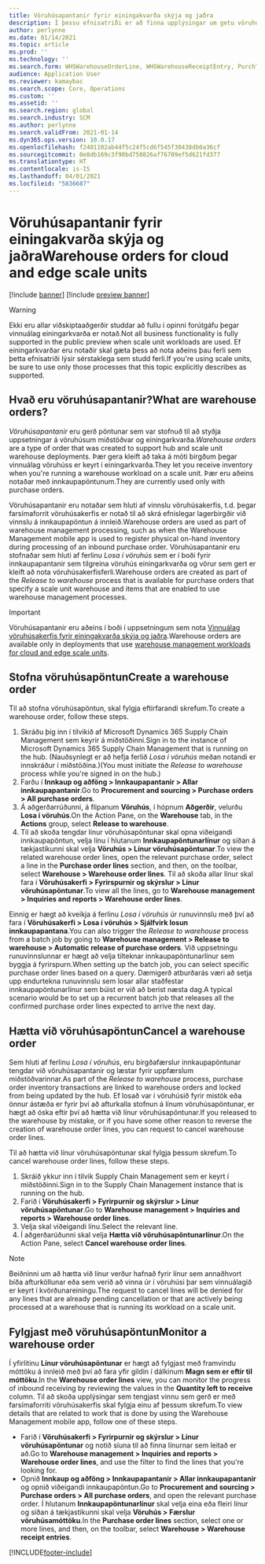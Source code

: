```yaml
---
title: Vöruhúsapantanir fyrir einingakvarða skýja og jaðra
description: Í þessu efnisatriði er að finna upplýsingar um getu vöruhúsapöntunar sem er notuð sem hluti vinnuálags einingarkvarða í vöruhúsi.
author: perlynne
ms.date: 01/14/2021
ms.topic: article
ms.prod: ''
ms.technology: ''
ms.search.form: WHSWarehouseOrderLine, WHSWarehouseReceiptEntry, PurchTable
audience: Application User
ms.reviewer: kamaybac
ms.search.scope: Core, Operations
ms.custom: ''
ms.assetid: ''
ms.search.region: global
ms.search.industry: SCM
ms.author: perlynne
ms.search.validFrom: 2021-01-14
ms.dyn365.ops.version: 10.0.17
ms.openlocfilehash: f2401102ab44f5c24f5cd6f545f30438db0a36cf
ms.sourcegitcommit: 0e8db169c3f90bd750826af76709ef5d621fd377
ms.translationtype: HT
ms.contentlocale: is-IS
ms.lasthandoff: 04/01/2021
ms.locfileid: "5836687"
---
```

# <a name="warehouse-orders-for-cloud-and-edge-scale-units"></a><span data-ttu-id="b790e-103">Vöruhúsapantanir fyrir einingakvarða skýja og jaðra</span><span class="sxs-lookup"><span data-stu-id="b790e-103">Warehouse orders for cloud and edge scale units</span></span>

[!include [banner](../includes/banner.md)]
[!include [preview banner](../includes/preview-banner.md)]

> [!WARNING]
> <span data-ttu-id="b790e-104">Ekki eru allar viðskiptaaðgerðir studdar að fullu í opinni forútgáfu þegar vinnuálag einingarkvarða er notað.</span><span class="sxs-lookup"><span data-stu-id="b790e-104">Not all business functionality is fully supported in the public preview when scale unit workloads are used.</span></span> <span data-ttu-id="b790e-105">Ef einingarkvarðar eru notaðir skal gæta þess að nota aðeins þau ferli sem þetta efnisatriði lýsir sérstaklega sem studd ferli.</span><span class="sxs-lookup"><span data-stu-id="b790e-105">If you're using scale units, be sure to use only those processes that this topic explicitly describes as supported.</span></span>

## <a name="what-are-warehouse-orders"></a><span data-ttu-id="b790e-106">Hvað eru vöruhúsapantanir?</span><span class="sxs-lookup"><span data-stu-id="b790e-106">What are warehouse orders?</span></span>

<span data-ttu-id="b790e-107">*Vöruhúsapantanir* eru gerð pöntunar sem var stofnuð til að styðja uppsetningar á vöruhúsum miðstöðvar og einingarkvarða.</span><span class="sxs-lookup"><span data-stu-id="b790e-107">*Warehouse orders* are a type of order that was created to support hub and scale unit warehouse deployments.</span></span> <span data-ttu-id="b790e-108">Þær gera kleift að taka á móti birgðum þegar vinnuálag vöruhúss er keyrt í einingarkvarða.</span><span class="sxs-lookup"><span data-stu-id="b790e-108">They let you receive inventory when you're running a warehouse workload on a scale unit.</span></span> <span data-ttu-id="b790e-109">Þær eru aðeins notaðar með innkaupapöntunum.</span><span class="sxs-lookup"><span data-stu-id="b790e-109">They are currently used only with purchase orders.</span></span>

<span data-ttu-id="b790e-110">Vöruhúsapantanir eru notaðar sem hluti af vinnslu vöruhúsakerfis, t.d. þegar farsímaforrit vöruhúsakerfis er notað til að skrá efnislegar lagerbirgðir við vinnslu á innkaupapöntun á innleið.</span><span class="sxs-lookup"><span data-stu-id="b790e-110">Warehouse orders are used as part of warehouse management processing, such as when the Warehouse Management mobile app is used to register physical on-hand inventory during processing of an inbound purchase order.</span></span> <span data-ttu-id="b790e-111">Vöruhúsapantanir eru stofnaðar sem hluti af ferlinu *Losa í vöruhús* sem er í boði fyrir innkaupapantanir sem tilgreina vöruhús einingarkvarða og vörur sem gert er kleift að nota vöruhúsakerfisferli.</span><span class="sxs-lookup"><span data-stu-id="b790e-111">Warehouse orders are created as part of the *Release to warehouse* process that is available for purchase orders that specify a scale unit warehouse and items that are enabled to use warehouse management processes.</span></span>

> [!IMPORTANT]
> <span data-ttu-id="b790e-112">Vöruhúsapantanir eru aðeins í boði í uppsetningum sem nota [Vinnuálag vöruhúsakerfis fyrir einingakvarða skýja og jaðra](cloud-edge-workload-warehousing.md).</span><span class="sxs-lookup"><span data-stu-id="b790e-112">Warehouse orders are available only in deployments that use [warehouse management workloads for cloud and edge scale units](cloud-edge-workload-warehousing.md).</span></span>

## <a name="create-a-warehouse-order"></a><span data-ttu-id="b790e-113">Stofna vöruhúsapöntun</span><span class="sxs-lookup"><span data-stu-id="b790e-113">Create a warehouse order</span></span>

<span data-ttu-id="b790e-114">Til að stofna vöruhúsapöntun, skal fylgja eftirfarandi skrefum.</span><span class="sxs-lookup"><span data-stu-id="b790e-114">To create a warehouse order, follow these steps.</span></span>

1. <span data-ttu-id="b790e-115">Skráðu þig inn í tilvikið af Microsoft Dynamics 365 Supply Chain Management sem keyrir á miðstöðinni.</span><span class="sxs-lookup"><span data-stu-id="b790e-115">Sign in to the instance of Microsoft Dynamics 365 Supply Chain Management that is running on the hub.</span></span> <span data-ttu-id="b790e-116">(Nauðsynlegt er að hefja ferlið *Losa í vöruhús* meðan notandi er innskráður í miðstöðina.)</span><span class="sxs-lookup"><span data-stu-id="b790e-116">(You must initiate the *Release to warehouse* process while you're signed in on the hub.)</span></span>
1. <span data-ttu-id="b790e-117">Farðu í **Innkaup og aðföng \> Innkaupapantanir \> Allar innkaupapantanir**.</span><span class="sxs-lookup"><span data-stu-id="b790e-117">Go to **Procurement and sourcing \> Purchase orders \> All purchase orders**.</span></span>
1. <span data-ttu-id="b790e-118">Á aðgerðarrúðunni, á flipanum **Vöruhús**, í hópnum **Aðgerðir**, velurðu **Losa í vöruhús**.</span><span class="sxs-lookup"><span data-stu-id="b790e-118">On the Action Pane, on the **Warehouse** tab, in the **Actions** group, select **Release to warehouse**.</span></span>
1. <span data-ttu-id="b790e-119">Til að skoða tengdar línur vöruhúsapöntunar skal opna viðeigandi innkaupapöntun, velja línu í hlutanum **Innkaupapöntunarlínur** og síðan á tækjastikunni skal velja **Vöruhús \> Línur vöruhúsapöntunar**.</span><span class="sxs-lookup"><span data-stu-id="b790e-119">To view the related warehouse order lines, open the relevant purchase order, select a line in the **Purchase order lines** section, and then, on the toolbar, select **Warehouse \> Warehouse order lines**.</span></span> <span data-ttu-id="b790e-120">Til að skoða allar línur skal fara í **Vöruhúsakerfi \> Fyrirspurnir og skýrslur \> Línur vöruhúsapöntunar**.</span><span class="sxs-lookup"><span data-stu-id="b790e-120">To view all the lines, go to **Warehouse management \> Inquiries and reports \> Warehouse order lines**.</span></span>

<span data-ttu-id="b790e-121">Einnig er hægt að kveikja á ferlinu *Losa í vöruhús* úr runuvinnslu með því að fara í **Vöruhúsakerfi > Losa í vöruhús > Sjálfvirk losun innkaupapantana**.</span><span class="sxs-lookup"><span data-stu-id="b790e-121">You can also trigger the *Release to warehouse* process from a batch job by going to **Warehouse management > Release to warehouse > Automatic release of purchase orders**.</span></span> <span data-ttu-id="b790e-122">Við uppsetningu runuvinnslunnar er hægt að velja tilteknar innkaupapöntunarlínur sem byggja á fyrirspurn.</span><span class="sxs-lookup"><span data-stu-id="b790e-122">When setting up the batch job, you can select specific purchase order lines based on a query.</span></span> <span data-ttu-id="b790e-123">Dæmigerð atburðarás væri að setja upp endurtekna runuvinnslu sem losar allar staðfestar innkaupapöntunarlínur sem búist er við að berist næsta dag.</span><span class="sxs-lookup"><span data-stu-id="b790e-123">A typical scenario would be to set up a recurrent batch job that releases all the confirmed purchase order lines expected to arrive the next day.</span></span>

## <a name="cancel-a-warehouse-order"></a><span data-ttu-id="b790e-124">Hætta við vöruhúsapöntun</span><span class="sxs-lookup"><span data-stu-id="b790e-124">Cancel a warehouse order</span></span>

<span data-ttu-id="b790e-125">Sem hluti af ferlinu *Losa í vöruhús*, eru birgðafærslur innkaupapöntunar tengdar við vöruhúsapantanir og læstar fyrir uppfærslum miðstöðvarinnar.</span><span class="sxs-lookup"><span data-stu-id="b790e-125">As part of the *Release to warehouse* process, purchase order inventory transactions are linked to warehouse orders and locked from being updated by the hub.</span></span> <span data-ttu-id="b790e-126">Ef losað var í vöruhúsið fyrir mistök eða önnur ástæða er fyrir því að afturkalla stofnun á línum vöruhúsapöntunar, er hægt að óska eftir því að hætta við línur vöruhúsapöntunar.</span><span class="sxs-lookup"><span data-stu-id="b790e-126">If you released to the warehouse by mistake, or if you have some other reason to reverse the creation of warehouse order lines, you can request to cancel warehouse order lines.</span></span>

<span data-ttu-id="b790e-127">Til að hætta við línur vöruhúsapöntunar skal fylgja þessum skrefum.</span><span class="sxs-lookup"><span data-stu-id="b790e-127">To cancel warehouse order lines, follow these steps.</span></span>

1. <span data-ttu-id="b790e-128">Skráið ykkur inn í tilvik Supply Chain Management sem er keyrt í miðstöðinni.</span><span class="sxs-lookup"><span data-stu-id="b790e-128">Sign in to the Supply Chain Management instance that is running on the hub.</span></span>
1. <span data-ttu-id="b790e-129">Farið í **Vöruhúsakerfi \> Fyrirpurnir og skýrslur \> Línur vöruhúsapöntunar**.</span><span class="sxs-lookup"><span data-stu-id="b790e-129">Go to **Warehouse management \> Inquiries and reports \> Warehouse order lines**.</span></span>
1. <span data-ttu-id="b790e-130">Velja skal viðeigandi línu.</span><span class="sxs-lookup"><span data-stu-id="b790e-130">Select the relevant line.</span></span>
1. <span data-ttu-id="b790e-131">Í aðgerðarúðunni skal velja **Hætta við vöruhúsapöntunarlínur**.</span><span class="sxs-lookup"><span data-stu-id="b790e-131">On the Action Pane, select **Cancel warehouse order lines**.</span></span>

> [!NOTE]
> <span data-ttu-id="b790e-132">Beiðninni um að hætta við línur verður hafnað fyrir línur sem annaðhvort bíða afturköllunar eða sem verið að vinna úr í vöruhúsi þar sem vinnuálagið er keyrt í kvörðunareiningu.</span><span class="sxs-lookup"><span data-stu-id="b790e-132">The request to cancel lines will be denied for any lines that are already pending cancellation or that are actively being processed at a warehouse that is running its workload on a scale unit.</span></span>

## <a name="monitor-a-warehouse-order"></a><span data-ttu-id="b790e-133">Fylgjast með vöruhúsapöntun</span><span class="sxs-lookup"><span data-stu-id="b790e-133">Monitor a warehouse order</span></span>

<span data-ttu-id="b790e-134">Í yfirlitinu **Línur vöruhúsapöntunar** er hægt að fylgjast með framvindu móttöku á innleið með því að fara yfir gildin í dálkinum **Magn sem er eftir til móttöku**.</span><span class="sxs-lookup"><span data-stu-id="b790e-134">In the **Warehouse order lines** view, you can monitor the progress of inbound receiving by reviewing the values in the **Quantity left to receive** column.</span></span> <span data-ttu-id="b790e-135">Til að skoða upplýsingar sem tengjast vinnu sem gerð er með farsímaforriti vöruhúsakerfis skal fylgja einu af þessum skrefum.</span><span class="sxs-lookup"><span data-stu-id="b790e-135">To view details that are related to work that is done by using the Warehouse Management mobile app, follow one of these steps.</span></span>

- <span data-ttu-id="b790e-136">Farið í **Vöruhúsakerfi \> Fyrirpurnir og skýrslur \> Línur vöruhúsapöntunar** og notið síuna til að finna línurnar sem leitað er að.</span><span class="sxs-lookup"><span data-stu-id="b790e-136">Go to **Warehouse management \> Inquiries and reports \> Warehouse order lines**, and use the filter to find the lines that you're looking for.</span></span>
- <span data-ttu-id="b790e-137">Opnið **Innkaup og aðföng \> Innkaupapantanir \> Allar innkaupapantanir** og opnið viðeigandi innkaupapöntun.</span><span class="sxs-lookup"><span data-stu-id="b790e-137">Go to **Procurement and sourcing \> Purchase orders \> All purchase orders**, and open the relevant purchase order.</span></span> <span data-ttu-id="b790e-138">Í hlutanum **Innkaupapöntunarlínur** skal velja eina eða fleiri línur og síðan á tækjastikunni skal velja **Vöruhús \> Færslur vöruhúsamóttöku**.</span><span class="sxs-lookup"><span data-stu-id="b790e-138">In the **Purchase order lines** section, select one or more lines, and then, on the toolbar, select **Warehouse \> Warehouse receipt entries**.</span></span>


[!INCLUDE[footer-include](../../includes/footer-banner.md)]
